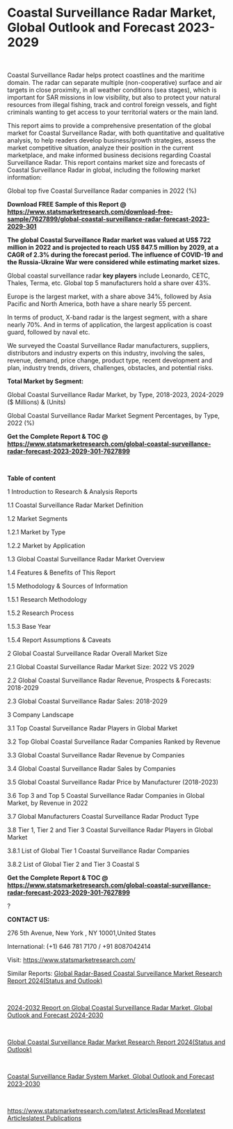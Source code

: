 <h1>Coastal Surveillance Radar Market, Global Outlook and Forecast 2023-2029</h1><br/><p>Coastal Surveillance Radar helps protect coastlines and the maritime domain. The radar can separate multiple (non-cooperative) surface and air targets in close proximity, in all weather conditions (sea stages), which is important for SAR missions in low visibility, but also to protect your natural resources from illegal fishing, track and control foreign vessels, and fight criminals wanting to get access to your territorial waters or the main land.</p>
 
 
 
 <p>This report aims to provide a comprehensive presentation of the global market for Coastal Surveillance Radar, with both quantitative and qualitative analysis, to help readers develop business/growth strategies, assess the market competitive situation, analyze their position in the current marketplace, and make informed business decisions regarding Coastal Surveillance Radar. This report contains market size and forecasts of Coastal Surveillance Radar in global, including the following market information:</p>
 
 
 
 <p>Global top five Coastal Surveillance Radar companies in 2022 (%)</p>
 
 
 
 <p><strong>Download FREE Sample of this Report @ <a href="https://www.statsmarketresearch.com/download-free-sample/7627899/global-coastal-surveillance-radar-forecast-2023-2029-301">https://www.statsmarketresearch.com/download-free-sample/7627899/global-coastal-surveillance-radar-forecast-2023-2029-301</a></strong></p>
 
 
 
 <p><strong>The global Coastal Surveillance Radar market was valued at US$ 722 million in 2022 and is projected to reach US$ 847.5 million by 2029, at a <strong>CAGR</strong> of 2.3% during the forecast period. The influence of COVID-19 and the Russia-Ukraine War were considered while estimating market sizes.</strong></p>
 
 
 
 <p>Global coastal surveillance radar <strong>key players</strong> include Leonardo, CETC, Thales, Terma, etc. Global top 5 manufacturers hold a share over 43%.</p>
 
 
 
 <p>Europe is the largest market, with a share above 34%, followed by Asia Pacific and North America, both have a share nearly 55 percent.</p>
 
 
 
 <p>In terms of product, X-band radar is the largest segment, with a share nearly 70%. And in terms of application, the largest application is coast guard, followed by naval etc.</p>
 
 
 
 <p>We surveyed the Coastal Surveillance Radar manufacturers, suppliers, distributors and industry experts on this industry, involving the sales, revenue, demand, price change, product type, recent development and plan, industry trends, drivers, challenges, obstacles, and potential risks.</p>
 
 
 
 <p><strong>Total Market by Segment:</strong></p>
 
 
 
 <p>Global Coastal Surveillance Radar Market, by Type, 2018-2023, 2024-2029 ($ Millions) & (Units)</p>
 
 
 
 <p>Global Coastal Surveillance Radar Market Segment Percentages, by Type, 2022 (%)</p>
 
 
 
 <div><b>Get the Complete Report & TOC @ <a href="https://www.statsmarketresearch.com/global-coastal-surveillance-radar-forecast-2023-2029-301-7627899">https://www.statsmarketresearch.com/global-coastal-surveillance-radar-forecast-2023-2029-301-7627899</a></b></div>
 
 
 
 <p><br />
 
 <b>Table of content</b></p>
 
 
 
 <p>1 Introduction to Research & Analysis Reports<br />
 
 1.1 Coastal Surveillance Radar Market Definition<br />
 
 1.2 Market Segments<br />
 
 1.2.1 Market by Type<br />
 
 1.2.2 Market by Application<br />
 
 1.3 Global Coastal Surveillance Radar Market Overview<br />
 
 1.4 Features & Benefits of This Report<br />
 
 1.5 Methodology & Sources of Information<br />
 
 1.5.1 Research Methodology<br />
 
 1.5.2 Research Process<br />
 
 1.5.3 Base Year<br />
 
 1.5.4 Report Assumptions & Caveats<br />
 
 2 Global Coastal Surveillance Radar Overall Market Size<br />
 
 2.1 Global Coastal Surveillance Radar Market Size: 2022 VS 2029<br />
 
 2.2 Global Coastal Surveillance Radar Revenue, Prospects & Forecasts: 2018-2029<br />
 
 2.3 Global Coastal Surveillance Radar Sales: 2018-2029<br />
 
 3 Company Landscape<br />
 
 3.1 Top Coastal Surveillance Radar Players in Global Market<br />
 
 3.2 Top Global Coastal Surveillance Radar Companies Ranked by Revenue<br />
 
 3.3 Global Coastal Surveillance Radar Revenue by Companies<br />
 
 3.4 Global Coastal Surveillance Radar Sales by Companies<br />
 
 3.5 Global Coastal Surveillance Radar Price by Manufacturer (2018-2023)<br />
 
 3.6 Top 3 and Top 5 Coastal Surveillance Radar Companies in Global Market, by Revenue in 2022<br />
 
 3.7 Global Manufacturers Coastal Surveillance Radar Product Type<br />
 
 3.8 Tier 1, Tier 2 and Tier 3 Coastal Surveillance Radar Players in Global Market<br />
 
 3.8.1 List of Global Tier 1 Coastal Surveillance Radar Companies<br />
 
 3.8.2 List of Global Tier 2 and Tier 3 Coastal S</p>
 
 
 
 <div><b>Get the Complete Report & TOC @ <a href="https://www.statsmarketresearch.com/global-coastal-surveillance-radar-forecast-2023-2029-301-7627899">https://www.statsmarketresearch.com/global-coastal-surveillance-radar-forecast-2023-2029-301-7627899</a></b></div>
 
 
 
 <p>? </p>
 
 
 
 <p><b>CONTACT US:</b><br />
 
 276 5th Avenue, New York , NY 10001,United States<br />
 
 International: (+1) 646 781 7170 / +91 8087042414<br />
 
 Visit: <a href="https://www.statsmarketresearch.com/">https://www.statsmarketresearch.com/</a><br />
 
 Similar Reports: <a href="https://www.statsmarketresearch.com/global-coastal-surveillance-radar-forecast-2023-2029-301-7627899">Global Radar-Based Coastal Surveillance Market Research Report 2024(Status and Outlook)</a><br />
 
 <br />
 
 <a href="https://www.statsmarketresearch.com/global-coastal-surveillance-radar-forecast-2023-2029-301-7627899">2024-2032 Report on Global Coastal Surveillance Radar Market, Global Outlook and Forecast 2024-2030</a><br />
 
 <br />
 
 <a href="https://www.statsmarketresearch.com/global-coastal-surveillance-radar-forecast-2023-2029-301-7627899">Global Coastal Surveillance Radar Market Research Report 2024(Status and Outlook)</a><br />
 
 <br />
 
 <a href="https://www.statsmarketresearch.com/global-coastal-surveillance-radar-forecast-2023-2029-301-7627899">Coastal Surveillance Radar System Market, Global Outlook and Forecast 2023-2030</a><br />
 
 <br />
 
 <a href="https://gyeongbokgung.com">https://www.statsmarketresearch.com/</a><a href="https://hallyeomaritime.com">latest Articles</a><a href="https://jingwansa.com">Read More</a><a href="https://nguoiviet.jp/">latest Articles</a><a href="https://www.intelmarketresearch.com/">latest Publications</a></p>